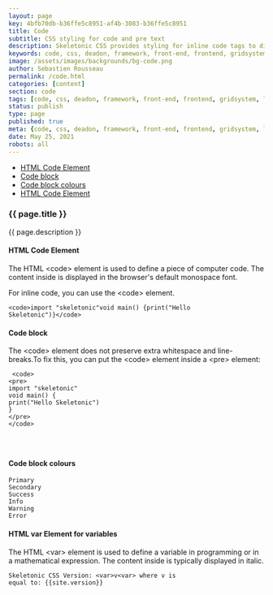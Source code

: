 ```yaml
---
layout: page
key: 4bfb70db-b36ffe5c8951-af4b-3083-b36ffe5c8951
title: Code
subtitle: CSS styling for code and pre text
description: Skeletonic CSS provides styling for inline code tags to display code snippet into the web browser.
keywords: code, css, deadon, framework, front-end, frontend, gridsystem, lightweight, mobile-first, modern, responsive, semantic, skeletonic, skeletonic.css, style-agnostic
image: /assets/images/backgrounds/bg-code.png
author: Sebastien Rousseau
permalink: /code.html
categories: [content]
section: code
tags: [code, css, deadon, framework, front-end, frontend, gridsystem, lightweight, mobile-first, modern, responsive, semantic, skeletonic, skeletonic.css, style-agnostic]
status: publish
type: page
published: true
meta: {code, css, deadon, framework, front-end, frontend, gridsystem, lightweight, mobile-first, modern, responsive, semantic, skeletonic, skeletonic.css, style-agnostic}
date: May 25, 2021
robots: all
---
```


<!-- Code -->
<section class="grid-flex text-left">
    <div class="flex-4">
    <nav class="nav-page" aria-label="{{page.title}} Navigation"> 
        <ul class="nav"> 
            <li><a href="#{{'HTML Code Element' | downcase | replace: ' ', '-' }}">HTML Code Element</a></li>
            <li><a href="#{{'Code block' | downcase | replace: ' ', '-' }}">Code block</a></li>
            <li><a href="#{{'Code block colours' | downcase | replace: ' ', '-' }}">Code block colours</a></li>
            <li><a href="#{{'HTML Code Element' | downcase | replace: ' ', '-' }}">HTML Code Element</a></li>
        </ul> 
    </nav>
</div>
<div class="flex-8" markdown="1">

### {{ page.title }}
{{ page.description }}

#### HTML Code Element

The HTML &lt;code&gt; element  is used to define a piece of computer code. The content inside is displayed in the browser's default monospace font.

For inline code, you can use the &lt;code&gt; element.

<code>&lt;code&gt;import "skeletonic"void main() {print("Hello Skeletonic")}&lt;/code&gt;</code>

#### Code block

The &lt;code&gt; element does not preserve extra whitespace and line-breaks.To fix this, you can put the &lt;code&gt; element inside a &lt;pre&gt; element:
<code>
    <pre>
&lt;code&gt;&#10;    &lt;pre&gt;&#10;    import &quot;skeletonic&quot;&#10;        void main() {&#10;            print(&quot;Hello Skeletonic&quot;)&#10;        }&#10;    &lt;/pre&gt;&#10;&lt;/code&gt;                    
    </pre>
</code>                

#### Code block colours

<code class="primary">Primary</code>                
<code class="secondary">Secondary</code>                
<code class="success">Success</code>                
<code class="info">Info</code>                
<code class="warning">Warning</code>                
<code class="error">Error</code>                

#### HTML var Element for variables

The HTML &lt;var&gt; element is used to define a variable in programming or in a mathematical expression. The content inside is typically displayed in italic.
                
<code>Skeletonic CSS Version: &lt;var&gt;v&lt;var&gt; where v is equal to: {{site.version}}</code>                
    
</div>
</section>
<!-- End Code -->